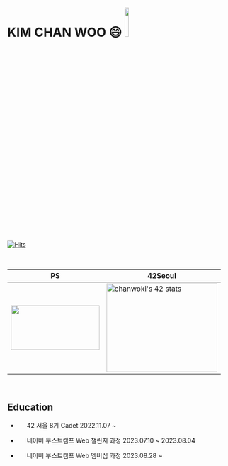 # KIM CHAN WOO 😄 <a href="https://profile.intra.42.fr/" target="_blank"><img style="width : 13%;" src="https://img.shields.io/badge/Seoul 8th-000000?style=flat&logo=42&logoColor=white"/></a>

<!--
**kcwww/kcwww** is a ✨ _special_ ✨ repository because its `README.md` (this file) appears on your GitHub profile.

Here are some ideas to get you started:

- 🔭 I’m currently working on ...
- 🌱 I’m currently learning ...
- 👯 I’m looking to collaborate on ...
- 🤔 I’m looking for help with ...
- 💬 Ask me about ...
- 📫 How to reach me: ...
- 😄 Pronouns: ...
- ⚡ Fun fact: ...
-->
	
[![Hits](https://hits.seeyoufarm.com/api/count/incr/badge.svg?url=https%3A%2F%2Fgithub.com%2Fkcwww&count_bg=%23D7D71B&title_bg=%23C14FDD&icon=codeigniter.svg&icon_color=%23E7E7E7&title=VISIT&edge_flat=false)](https://hits.seeyoufarm.com)



<br>

|**PS**|**42Seoul**|
|------|---|
|<img src="http://mazassumnida.wtf/api/v2/generate_badge?boj=cwkim0321" width=200px height=100px>|<img src="https://badge42.vercel.app/api/v2/clgp9vry9003009l5xrfpy5zq/stats?cursusId=21&coalitionId=88" width=250px height=200px alt="chanwoki's 42 stats" />|


<br>

## Education

- <img src="https://github.com/kcwww/kcwww/assets/98443541/3e5c6782-0494-4905-90f1-8dada36cdf32" width="16"> 42 서울 8기 Cadet 2022.11.07 ~


- <img src="https://user-images.githubusercontent.com/39405316/186857877-b1b4c4e2-5e83-433e-922b-73c61dbdf992.png" width="16"> 네이버 부스트캠프 Web 챌린지 과정 2023.07.10 ~ 2023.08.04

- <img src="https://user-images.githubusercontent.com/39405316/186857877-b1b4c4e2-5e83-433e-922b-73c61dbdf992.png" width="16"> 네이버 부스트캠프 Web 멤버십 과정 2023.08.28 ~ 


<!-- </p> -->

<!--sns
<h3 align='center'>Contact</h3>
<p align='center'>
<a href="https://www.instagram.com/kcwww.w/"><img src="https://img.shields.io/badge/Instagram-E4405F?style=flat&logo=Instagram&logoColor=white"/></a>&nbsp
<a href="https://www.facebook.com/people/%EA%B9%80%EC%B0%AC%EC%9A%B0/100003078877927/"><img src="https://img.shields.io/badge/Facebook-1877F2?style=flat&logo=Facebook&logoColor=white"/></a>&nbsp
<a href="https://cwkim0321.tistory.com"><img src="https://img.shields.io/badge/Blog-FF9800?style=flat&logo=Blogger&logoColor=white"/></a>&nbsp
<a href="mailto:"cwkim0321@gmail.com"><img src="https://img.shields.io/badge/Gmail-EA4335?style=flat&logo=Gmail&logoColor=white"/></a>&nbsp
</p>
-->

